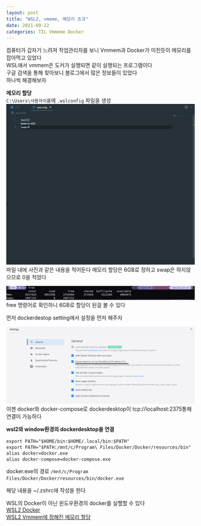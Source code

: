 ```yaml
---
layout: post
title: "WSL2, vmeme, 메모리 초과"
date: 2021-09-22
categories: TIL Vmmeme Docker
---
```


컴퓨터가 갑자기 느려져 작업관리자를 보니 Vmmem과 Docker가 미친듯이 메모리를 잡아먹고 있었다  
WSL애서 vmmem은 도커가 실행되면 같이 실행되는 프로그램이다  
구글 검색을 통해 찾아보니 블로그에서 많은 정보들이 있었다  
하나씩 해결해보자

**메모리 할당**  
`C:\Users\사용자이름`에 `.wslconfig` 파일을 생성
![](https://raw.githubusercontent.com/Action2theFuture/Action2theFuture.github.io/main/_posts/Images/wslconfig.png)
파일 내에 사진과 같은 내용을 적어둔다
메모리 할당은 6GB로 정하고 swap은 하지않으므로 0을 적었다

![](https://raw.githubusercontent.com/Action2theFuture/Action2theFuture.github.io/main/_posts/Images/wslconfig2.png)
free 명령어로 확인하니 6GB로 할당이 된걸 볼 수 있다

먼저 dockerdestop setting에서 설정을 먼저 해주자

![](https://raw.githubusercontent.com/Action2theFuture/Action2theFuture.github.io/main/_posts/Images/dockerdesktop.png)
이젠 docker와 docker-compose로 dockerdesktop이 tcp://localhost:2375통해 연결이 가능하다

**wsl2와 window환경의 dockerdesktop을 연결**

```
export PATH="$HOME/bin:$HOME/.local/bin:$PATH"
export PATH="$PATH:/mnt/c/Program\ Files/Docker/Docker/resources/bin"
alias docker=docker.exe
alias docker-compose=docker-compose.exe
```

docker.exe의 경로
`/mnt/c/Program Files/Docker/Docker/resources/bin/docker.exe`

해당 내용을 ~/.zshrc에 작성을 한다

WSL의 Docker이 아닌 윈도우환경의 docker를 실핼할 수 있다  
[WSL2 Docker](https://codeac.tistory.com/126)  
[WSL2 Vmmem에 정해진 메모리 할당](https://meaownworld.tistory.com/160)
